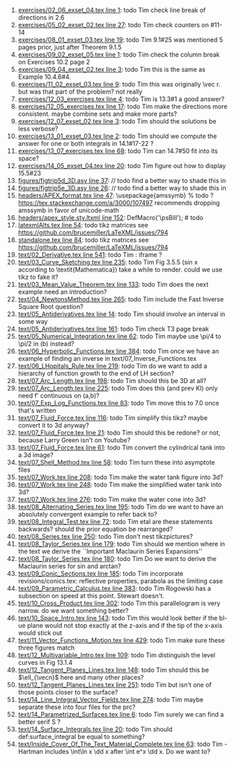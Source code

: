 1. [exercises/02_06_exset_04.tex line 1](../exercises/02_06_exset_04.tex#L1): todo Tim check line break of directions in 2.6
1. [exercises/05_02_exset_02.tex line 27](../exercises/05_02_exset_02.tex#L27): todo Tim check counters on #11-14
1. [exercises/08_01_exset_03.tex line 19](../exercises/08_01_exset_03.tex#L19): todo Tim 9.1#25 was mentioned 5 pages prior, just after Theorem 9.1.5
1. [exercises/09_02_exset_05.tex line 1](../exercises/09_02_exset_05.tex#L1): todo Tim check the column break on Exercises 10.2 page 2
1. [exercises/09_04_exset_02.tex line 3](../exercises/09_04_exset_02.tex#L3): todo Tim this is the same as Example 10.4.6#4.
1. [exercises/11_02_exset_03.tex line 9](../exercises/11_02_exset_03.tex#L9): todo Tim this was originally \vec r.  but was that part of the problem? not really
1. [exercises/12_03_exercises.tex line 4](../exercises/12_03_exercises.tex#L4): todo Tim is 13.3#1 a good answer?
1. [exercises/12_05_exercises.tex line 17](../exercises/12_05_exercises.tex#L17): todo Tim make the directions more consistent.  maybe combine sets and make more parts?
1. [exercises/12_07_exset_02.tex line 3](../exercises/12_07_exset_02.tex#L3): todo Tim should the solutions be less verbose?
1. [exercises/13_01_exset_03.tex line 2](../exercises/13_01_exset_03.tex#L2): todo Tim should we compute the answer for one or both integrals in 14.1#17-22 ?
1. [exercises/13_07_exercises.tex line 68](../exercises/13_07_exercises.tex#L68): todo Tim can 14.7#50 fit into its space?
1. [exercises/14_05_exset_04.tex line 20](../exercises/14_05_exset_04.tex#L20): todo Tim figure out how to display 15.5#23
1. [figures/figtrip5d_3D.asy line 37](../figures/figtrip5d_3D.asy#L37): // todo find a better way to shade this in
1. [figures/figtrip5e_3D.asy line 26](../figures/figtrip5e_3D.asy#L26): // todo find a better way to shade this in
1. [headers/APEX_format.tex line 47](../headers/APEX_format.tex#L47): \usepackage{amssymb} % todo ? https://tex.stackexchange.com/a/3000/107497 recommends dropping amssymb in favor of unicode-math
1. [headers/apex_style.sty.ltxml line 152](../headers/apex_style.sty.ltxml#L152): DefMacro('\psBill'); # todo
1. [latexmlAlts.tex line 54](../latexmlAlts.tex#L54): todo tikz matrices see https://github.com/brucemiller/LaTeXML/issues/794
1. [standalone.tex line 84](../standalone.tex#L84): todo tikz matrices see https://github.com/brucemiller/LaTeXML/issues/794
1. [text/02_Derivative.tex line 541](../text/02_Derivative.tex#L541): todo Tim : iframe ?
1. [text/03_Curve_Sketching.tex line 235](../text/03_Curve_Sketching.tex#L235): todo Tim Fig 3.5.5 (sin x according to \textit{Mathematica}) take a while to render.  could we use tikz to fake it?
1. [text/03_Mean_Value_Theorem.tex line 133](../text/03_Mean_Value_Theorem.tex#L133): todo Tim does the next example need an introduction?
1. [text/04_NewtonsMethod.tex line 265](../text/04_NewtonsMethod.tex#L265): todo Tim include the Fast Inverse Square Root question?
1. [text/05_Antiderivatives.tex line 14](../text/05_Antiderivatives.tex#L14): todo Tim should involve an interval in some way
1. [text/05_Antiderivatives.tex line 161](../text/05_Antiderivatives.tex#L161): todo Tim check T3 page break
1. [text/05_Numerical_Integration.tex line 62](../text/05_Numerical_Integration.tex#L62): todo Tim maybe use \pi/4 to \pi/2 in (b) instead?
1. [text/06_Hyperbolic_Functions.tex line 384](../text/06_Hyperbolic_Functions.tex#L384): todo Tim once we have an example of finding an inverse in text/07_Inverse_Functions.tex
1. [text/06_LHopitals_Rule.tex line 219](../text/06_LHopitals_Rule.tex#L219): todo Tim do we want to add a hierarchy of function growth to the end of LH section?
1. [text/07_Arc_Length.tex line 198](../text/07_Arc_Length.tex#L198): todo Tim should this be 3D at all?
1. [text/07_Arc_Length.tex line 225](../text/07_Arc_Length.tex#L225): todo Tim does this (and prev KI) only need f' continuous on (a,b)?
1. [text/07_Exp_Log_Functions.tex line 83](../text/07_Exp_Log_Functions.tex#L83): todo Tim move this to 7.0 once that's written
1. [text/07_Fluid_Force.tex line 116](../text/07_Fluid_Force.tex#L116): todo Tim simplify this tikz? maybe convert it to 3d anyway?
1. [text/07_Fluid_Force.tex line 21](../text/07_Fluid_Force.tex#L21): todo Tim should this be redone? or not, because Larry Green isn't on Youtube?
1. [text/07_Fluid_Force.tex line 61](../text/07_Fluid_Force.tex#L61): todo Tim convert the cylindrical tank into a 3d image?
1. [text/07_Shell_Method.tex line 58](../text/07_Shell_Method.tex#L58): todo Tim turn these into asymptote files
1. [text/07_Work.tex line 208](../text/07_Work.tex#L208): todo Tim make the water tank figure into 3d?
1. [text/07_Work.tex line 248](../text/07_Work.tex#L248): todo Tim make the simplified water tank into 3d?
1. [text/07_Work.tex line 276](../text/07_Work.tex#L276): todo Tim make the water cone into 3d?
1. [text/08_Alternating_Series.tex line 195](../text/08_Alternating_Series.tex#L195): todo Tim do we want to have an absolutely convergent example to refer back to?
1. [text/08_Integral_Test.tex line 72](../text/08_Integral_Test.tex#L72): todo Tim etal are these statements backwards?  should the prior equation be rearranged?
1. [text/08_Series.tex line 250](../text/08_Series.tex#L250): todo Tim don't nest tikzpictures?
1. [text/08_Taylor_Series.tex line 179](../text/08_Taylor_Series.tex#L179): todo Tim should we mention where in the text we derive the ``Important Maclaurin Series Expansions''
1. [text/08_Taylor_Series.tex line 180](../text/08_Taylor_Series.tex#L180): todo Tim Do we want to derive the Maclaurin series for sin and arctan?
1. [text/09_Conic_Sections.tex line 185](../text/09_Conic_Sections.tex#L185): todo Tim incorporate revisions/conics.tex: reflective properties, parabola as the limiting case
1. [text/09_Parametric_Calculus.tex line 383](../text/09_Parametric_Calculus.tex#L383): todo Tim Rogowski has a subsection on speed at this point.  Stewart doesn't.
1. [text/10_Cross_Product.tex line 302](../text/10_Cross_Product.tex#L302): todo Tim this parallelogram is very narrow.  do we want something better?
1. [text/10_Space_Intro.tex line 143](../text/10_Space_Intro.tex#L143): todo Tim this would look better if the bl-ue plane would not stop exactly at the z-axis and if the tip of the x-axis would stick out
1. [text/11_Vector_Functions_Motion.tex line 429](../text/11_Vector_Functions_Motion.tex#L429): todo Tim make sure these three figures match
1. [text/12_Multivariable_Intro.tex line 109](../text/12_Multivariable_Intro.tex#L109): todo Tim distinguish the level curves in Fig 13.1.4
1. [text/12_Tangent_Planes_Lines.tex line 148](../text/12_Tangent_Planes_Lines.tex#L148): todo Tim should this be $\ell_{\vecn}$ here and many other places?
1. [text/12_Tangent_Planes_Lines.tex line 251](../text/12_Tangent_Planes_Lines.tex#L251): todo Tim but isn't one of those points closer to the surface?
1. [text/14_Line_Integral_Vector_Fields.tex line 274](../text/14_Line_Integral_Vector_Fields.tex#L274): todo Tim maybe separate these into four files for the prc?
1. [text/14_Parametrized_Surfaces.tex line 6](../text/14_Parametrized_Surfaces.tex#L6): todo Tim surely we can find a better serif S ?
1. [text/14_Surface_Integrals.tex line 20](../text/14_Surface_Integrals.tex#L20): todo Tim should def:surface_integral be equal to something?
1. [text/Inside_Cover_Of_The_Text_Material_Complete.tex line 63](../text/Inside_Cover_Of_The_Text_Material_Complete.tex#L63): todo Tim - Hartman includes \int\ln x \dd x after \int e^x \dd x.  Do we want to?
